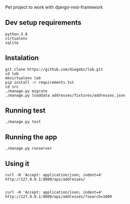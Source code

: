 
Pet project to work with django-rest-framework

## Dev setup requirements

    python-3.8
    virtualenv
    sqlite


## Instalation

    git clone https://github.com/diegobz/lob.git
    cd lob
    mkvirtualenv lob
    pip install -r requirements.txt
    cd src
    ./manage.py migrate
    ./manage.py loaddata addresses/fixtures/addresses.json


## Running test

    ./manage.py test

## Running the app

    ./manage.py runserver

## Using it

    curl -H 'Accept: application/json; indent=4' http://127.0.0.1:8000/api/addresses/


    curl -H 'Accept: application/json; indent=4' http://127.0.0.1:8000/api/addresses/?search=1600